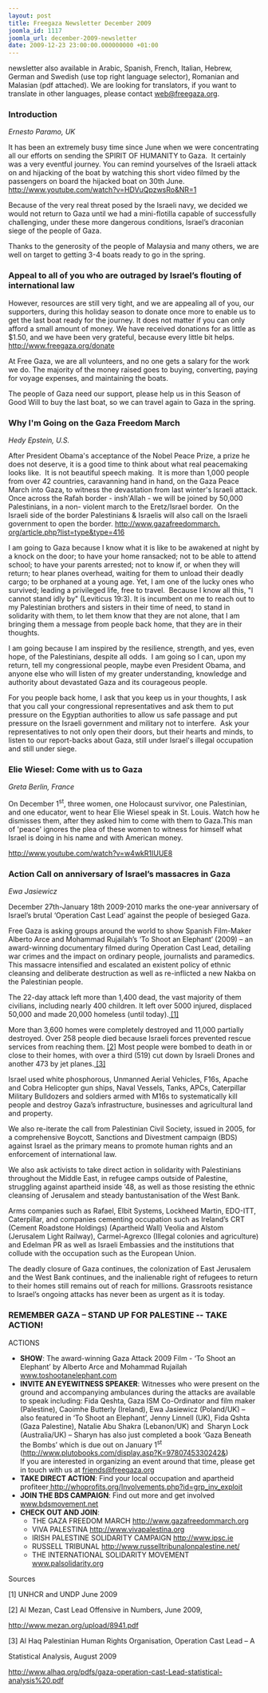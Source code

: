 ```yaml
---
layout: post
title: Freegaza Newsletter December 2009
joomla_id: 1117
joomla_url: december-2009-newsletter
date: 2009-12-23 23:00:00.000000000 +01:00
---
```

<p>newsletter also available in Arabic, Spanish, French, Italian, Hebrew, German and Swedish (use top right language selector), Romanian and Malasian (pdf attached). We are looking for translators, if you want to translate in other languages, please contact <a href="mailto:web@freegaza.org?subject=Newsletter translation">web@freegaza.org</a>.</p>
<h3>Introduction</h3>
<p><em>Ernesto Paramo, UK</em></p>
<p>It has been an extremely busy time since June when we were concentrating all our efforts on sending the SPIRIT OF HUMANITY to Gaza.  It certainly was a very eventful journey. You can remind yourselves of the Israeli attack on and hijacking of the boat by watching this short video filmed by the passengers on board the hijacked boat on 30th June. <a href="http://www.youtube.com/watch?v=HDVuQpzwsRo&amp;NR=1" target="_blank">http://www.youtube.com/watch?<wbr></wbr>v=HDVuQpzwsRo&amp;NR=1</a></p>
<p>Because of the very real threat posed by the Israeli navy, we decided we would not return to Gaza until we had a mini-flotilla capable of successfully challenging, under these more dangerous conditions, Israel’s draconian siege of the people of Gaza.</p>
<p>Thanks to the generosity of the people of Malaysia and many others, we are well on target to getting 3-4 boats ready to go in the spring.</p>
<h3>Appeal to all of you who are outraged by Israel’s flouting of international law</h3>
<p>However, resources are still very tight, and we are appealing all of you, our supporters, during this holiday season to donate once more to enable us to get the last boat ready for the journey. It does not matter if you can only afford a small amount of money. We have received donations for as little as $1.50, and we have been very grateful, because every little bit helps. <a title="donate" href="donate" target="_blank">http://www.freegaza.org/<wbr></wbr>donate</a></p>
<p>At Free Gaza, we are all volunteers, and no one gets a salary for the work we do. The majority of the money raised goes to buying, converting, paying for voyage expenses, and maintaining the boats.</p>
<p>The people of Gaza need our support, please help us in this Season of Good Will to buy the last boat, so we can travel again to Gaza in the spring.</p>
<p>

</p>
<h3>Why I'm Going on the Gaza Freedom March</h3>
<p><em>Hedy Epstein, U.S.</em></p>
<p>After President Obama's acceptance of the Nobel Peace Prize, a prize he does not deserve, it is a good time to think about what real peacemaking looks like.  It is not beautiful speech making.  It is more than 1,000 people from over 42 countries, caravanning hand in hand, on the Gaza Peace March into Gaza, to witness the devastation from last winter's Israeli attack.  Once across the Rafah border - insh'Allah - we will be joined by 50,000 Palestinians, in a non- violent march to the Eretz/Israel border.  On the Israeli side of the border Palestinians &amp; Israelis will also call on the Israeli government to open the border. <a href="http://www.gazafreedommarch.org/article.php?list=type&amp;type=416" target="_blank">http://www.gazafreedommarch.<wbr></wbr>org/article.php?list=type&amp;<wbr></wbr>type=416</a></p>
<p>I am going to Gaza because I know what it is like to be awakened at night by a knock on the door; to have your home ransacked; not to be able to attend school; to have your parents arrested; not to know if, or when they will return; to hear planes overhead, waiting for them to unload their deadly cargo; to be orphaned at a young age. Yet, I am one of the lucky ones who survived; leading a privileged life, free to travel.  Because I know all this, "I cannot stand idly by" (Leviticus 19:3). It is incumbent on me to reach out to my Palestinian brothers and sisters in their time of need, to stand in solidarity with them, to let them know that they are not alone, that I am bringing them a message from people back home, that they are in their thoughts.</p>
<p>I am going because I am inspired by the resilience, strength, and yes, even hope, of the Palestinians, despite all odds.  I am going so I can, upon my return, tell my congressional people, maybe even President Obama, and anyone else who will listen of my greater understanding, knowledge and authority about devastated Gaza and its courageous people.</p>
<p>For you people back home, I ask that you keep us in your thoughts, I ask that you call your congressional representatives and ask them to put pressure on the Egyptian authorities to allow us safe passage and put pressure on the Israeli government and military not to interfere.  Ask your representatives to not only open their doors, but their hearts and minds, to listen to our report-backs about Gaza, still under Israel's illegal occupation and still under siege.</p>
<h3>Elie Wiesel: Come with us to Gaza</h3>
<p><em>Greta Berlin, France</em></p>
<p>On December 1<sup>st</sup>, three women, one Holocaust survivor, one Palestinian, and one educator, went to hear Elie Wiesel speak in St. Louis. Watch how he dismisses them, after they asked him to come with them to Gaza.This man of 'peace' ignores the plea of these women to witness for himself what Israel is doing in his name and with American money.</p>
<p><a href="http://www.youtube.com/watch?v=w4wkR1IUUE8" target="_blank">http://www.youtube.com/watch?<wbr></wbr>v=w4wkR1IUUE8</a></p>
<p><span style="text-decoration: underline;"> </span></p>
<h3>Action Call on anniversary of Israel’s massacres in Gaza</h3>
<p><em>Ewa Jasiewicz</em></p>
<p>December 27th-January 18th 2009-2010 marks the one-year anniversary of Israel’s brutal ‘Operation Cast Lead’ against the people of besieged Gaza.</p>
<p>Free Gaza is asking groups around the world to show Spanish Film-Maker Alberto Arce and Mohammad Rujailah’s ‘To Shoot an Elephant’ (2009) – an award-winning documentary filmed during Operation Cast Lead, detailing war crimes and the impact on ordinary people, journalists and paramedics. This massacre intensified and escalated an existent policy of ethnic cleansing and deliberate destruction as well as re-inflicted a new Nakba on the Palestinian people.</p>
<p>The 22-day attack left more than 1,400 dead, the vast majority of them civilians, including nearly 400 children. It left over 5000 injured, displaced 50,000 and made 20,000 homeless (until today).<a href="#source1"> [1]</a></p>
<p>More than 3,600 homes were completely destroyed and 11,000 partially destroyed. Over 258 people died because Israeli forces prevented rescue services from reaching them. <a href="#source2">[2</a>] Most people were bombed to death in or close to their homes, with over a third (519) cut down by Israeli Drones and another 473 by jet planes.<a href="#source3"> [3]</a></p>
<p>Israel used white phosphorous, Unmanned Aerial Vehicles, F16s, Apache and Cobra Helicopter gun ships, Naval Vessels, Tanks, APCs, Caterpillar Military Bulldozers and soldiers armed with M16s to systematically kill people and destroy Gaza’s infrastructure, businesses and agricultural land and property.</p>
<p>We also re-iterate the call from Palestinian Civil Society, issued in 2005, for a comprehensive Boycott, Sanctions and Divestment campaign (BDS) against Israel as the primary means to promote human rights and an enforcement of international law.</p>
<p>We also ask activists to take direct action in solidarity with Palestinians throughout the Middle East, in refugee camps outside of Palestine, struggling against apartheid inside ’48, as well as those resisting the ethnic cleansing of Jerusalem and steady bantustanisation of the West Bank.</p>
<p>Arms companies such as Rafael, Elbit Systems, Lockheed Martin, EDO-ITT, Caterpillar, and companies cementing occupation such as Ireland’s CRT (Cement Roadstone Holdings) (Apartheid Wall) Veolia and Alstom (Jerusalem Light Railway), Carmel-Agrexco (Illegal colonies and agriculture) and Edelman PR as well as Israeli Embassies and the institutions that collude with the occupation such as the European Union.</p>
<p>The deadly closure of Gaza continues, the colonization of East Jerusalem and the West Bank continues, and the inalienable right of refugees to return to their homes still remains out of reach for millions. Grassroots resistance to Israel’s ongoing attacks has never been as urgent as it is today.</p>
<h3>REMEMBER GAZA – STAND UP FOR PALESTINE -- TAKE ACTION!</h3>
<p>ACTIONS</p>
<ul>
<li><strong>SHOW</strong>: The award-winning Gaza Attack 2009 Film - ‘To Shoot an Elephant’ by Alberto Arce and Mohammad Rujailah <a href="http://www.toshootanelephant.com/" target="_blank">www.toshootanelephant.com</a></li>
<li><strong>INVITE AN EYEWITNESS SPEAKER</strong>: Witnesses who were present on the ground and accompanying ambulances during the attacks are available to speak including: Fida Qeshta, Gaza ISM Co-Ordinator and film maker (Palestine), Caoimhe Butterly (Ireland), Ewa Jasiewicz (Poland/UK) – also featured in ‘To Shoot an Elephant’, Jenny Linnell (UK), Fida Qshta (Gaza Palestine), Natalie Abu Shakra (Lebanon/UK) and  Sharyn Lock (Australia/UK) – Sharyn has also just completed a book ‘Gaza Beneath the Bombs’ which is due out on January 1<sup>st</sup> (<a href="http://www.plutobooks.com/display.asp?K=9780745330242&amp;" target="_blank">http://www.plutobooks.com/<wbr></wbr>display.asp?K=9780745330242&amp;</a>)<br />If you are interested in organizing an event around that time, please get in touch with us at <a href="mailto:friends@freegaza.org" target="_blank">friends@freegaza.org</a></li>
<li><strong>TAKE DIRECT ACTION</strong>: Find your local occupation and apartheid profiteer<a href="http://whoprofits.org/Involvements.php?id=grp_inv_exploit" target="_blank"> http://whoprofits.org/<wbr></wbr>Involvements.php?id=grp_inv_<wbr></wbr>exploit</a></li>
<li><strong>JOIN THE BDS CAMPAIGN</strong>: Find out more and get involved <a href="http://www.bdsmovement.net/" target="_blank">www.bdsmovement.net</a></li>
<li><strong>CHECK OUT AND JOIN</strong>:            
<ul>
<li>THE GAZA FREEDOM MARCH <a href="http://www.gazafreedommarch.org/" target="_blank">http://www.gazafreedommarch.<wbr></wbr>org</a></li>
<li>VIVA PALESTINA <a href="http://www.vivapalestina.org/" target="_blank">http://www.vivapalestina.org</a></li>
<li>IRISH PALESTINE SOLIDARITY CAMPAIGN <a href="http://www.ipsc.ie/" target="_blank">http://www.ipsc.ie</a></li>
<li>RUSSELL TRIBUNAL <a href="http://www.russelltribunalonpalestine.net/" target="_blank">http://www.<wbr></wbr>russelltribunalonpalestine.<wbr></wbr>net/</a></li>
<li>THE INTERNATIONAL SOLIDARITY MOVEMENT <a href="http://www.palsolidarity.org/" target="_blank">www.palsolidarity.org</a></li>
</ul>
</li>
</ul>
<p>Sources</p>
<p><a name="source1"></a>[1] UNHCR and UNDP June 2009</p>
<p><a name="source2"></a>[2] Al Mezan, Cast Lead Offensive in Numbers, June 2009,</p>
<p><a href="http://www.mezan.org/upload/8941.pdf" target="_blank">http://www.mezan.org/upload/<wbr></wbr>8941.pdf</a></p>
<p>[3]<a name="source3"></a> Al Haq Palestinian Human Rights Organisation, Operation Cast Lead – A</p>
<p>Statistical Analysis, August 2009</p>
<p><a href="http://www.alhaq.org/pdfs/gaza-operation-cast-Lead-statistical-analysis%20.pdf" target="_blank">http://www.alhaq.org/pdfs/<wbr></wbr>gaza-operation-cast-Lead-<wbr></wbr>statistical-analysis%20.pdf</a></p>
